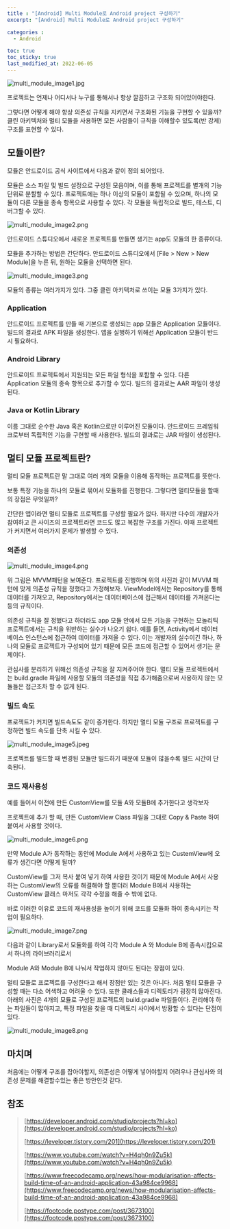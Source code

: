 ```yaml
---
title : "[Android] Multi Module로 Android project 구성하기"
excerpt: "[Android] Multi Module로 Android project 구성하기"

categories :
  - Android

toc: true
toc_sticky: true
last_modified_at: 2022-06-05
---
```


![multi_module_image1.jpg](/assets/images/multi_module_image1.jpg?raw=true)

프로젝트는 언제나 어디서나 누구를 통해서나 항상 깔끔하고 구조화 되어있어야한다.

그렇다면 어떻게 해야 항상 의존성 규칙을 지키면서 구조화된 기능을 구현할 수 있을까? 클린 아키텍처와 멀티 모듈을 사용하면 모든 사람들이 규칙을 이해할수 있도록(반 강제) 구조를 표현할 수 있다.

## 모듈이란?

모듈은 안드로이드 공식 사이트에서 다음과 같이 정의 되어있다.

모듈은 소스 파일 및 빌드 설정으로 구성된 모음이며, 이를 통해 프로젝트를 별개의 기능 단위로 분할할 수 있다. 프로젝트에는 하나 이상의 모듈이 포함될 수 있으며, 하나의 모듈이 다른 모듈을 종속 항목으로 사용할 수 있다. 각 모듈을 독립적으로 빌드, 테스트, 디버그할 수 있다.

![multi_module_image2.png](/assets/images/multi_module_image2.png?raw=true)

안드로이드 스튜디오에서 새로운 프로젝트를 만들면 생기는 app도 모듈의 한 종류이다.

모듈을 추가하는 방법은 간단하다. 안드로이드 스튜디오에서 [File > New > New Module]을 누른 뒤, 원하는 모듈을 선택하면 된다.

![multi_module_image3.png](/assets/images/multi_module_image3.png?raw=true)

모듈의 종류는 여러가지가 있다. 그중 클린 아키텍처로 쓰이는 모듈 3가지가 있다.

### Application

안드로이드 프로젝트를 만들 때 기본으로 생성되는 app 모듈은 Application 모듈이다. 빌드의 결과로 APK 파일을 생성한다. 앱을 실행하기 위해선 Application 모듈이 반드시 필요하다.

### Android Library

안드로이드 프로젝트에서 지원되는 모든 파일 형식을 포함할 수 있다. 다른 Application 모듈의 종속 항목으로 추가할 수 있다. 빌드의 결과로는 AAR 파일이 생성된다.

### Java or Kotlin Library

이름 그대로 순수한 Java 혹은 Kotlin으로만 이루어진 모듈이다. 안드로이드 프레임워크로부터 독립적인 기능을 구현할 때 사용한다. 빌드의 결과로는 JAR 파일이 생성된다.

## 멀티 모듈 프로젝트란?

멀티 모듈 프로젝트란 말 그대로 여러 개의 모듈을 이용해 동작하는 프로젝트를 뜻한다.

보통 특정 기능을 하나의 모듈로 묶어서 모듈화를 진행한다. 그렇다면 멀티모듈을 할때의 장점은 무엇일까?

간단한 앱이라면 멀티 모듈로 프로젝트를 구성할 필요가 없다. 하지만 다수의 개발자가 참여하고 큰 사이즈의 프로젝트라면 코드도 많고 복잡한 구조를 가진다. 이때 프로젝트가 커지면서 여러가지 문제가 발생할 수 있다.

### 의존성

![multi_module_image4.png](/assets/images/multi_module_image4.png?raw=true)

위 그림은 MVVM패턴을 보여준다. 프로젝트를 진행하며 위의 사진과 같이 MVVM 패턴에 맞게 의존성 규칙을 정했다고 가정해보자. ViewModel에서는 Repository를 통해 데이터를 가져오고, Repository에서는 데이터베이스에 접근해서 데이터를 가져온다는 등의 규칙이다.

의존성 규칙을 잘 정했다고 하더라도 app 모듈 안에서 모든 기능을 구현하는 모놀리틱 프로젝트에서는 규칙을 위반하는 실수가 나오기 쉽다. 예를 들면, Activity에서 데이터베이스 인스턴스에 접근하여 데이터를 가져올 수 있다. 이는 개발자의 실수이긴 하나, 하나의 모듈로 프로젝트가 구성되어 있기 때문에 모든 코드에 접근할 수 있어서 생기는 문제이다.

관심사를 분리하기 위해선 의존성 규칙을 잘 지켜주어야 한다. 멀티 모듈 프로젝트에서는 build.gradle 파일에 사용할 모듈의 의존성을 직접 추가해줌으로써 사용하지 않는 모듈들은 접근조차 할 수 없게 된다.

### 빌드 속도

프로젝트가 커지면 빌드속도도 같이 증가한다. 하지만 멀티 모듈 구조로 프로젝트를 구정하면 빌드 속도를 단축 시킬 수 있다.

![multi_module_image5.jpeg](/assets/images/multi_module_image5.jpeg?raw=true)

프로젝트를 빌드할 때 변경된 모듈만 빌드하기 때문에 모듈이 많을수록 빌드 시간이 단축된다.

### 코드 재사용성

예를 들어서 이전에 만든 CustomView를 모듈 A와 모듈B에 추가한다고 생각보자

프로젝트에 추가 할 때, 만든 CustomView Class 파일을 그대로 Copy & Paste 하여 붙여서 사용할 것이다.

![multi_module_image6.png](/assets/images/multi_module_image6.png?raw=true)

만약 Module A가 동작하는 동안에 Module A에서 사용하고 있는 CustemView에 오류가 생긴다면 어떻게 될까?

CustomView를 그저 복사 붙여 넣기 하여 사용한 것이기 때문에 Module A에서 사용하는 CustomView의 오류를 해결해야 할 뿐더러 Module B에서 사용하는 CustomView 클래스 마저도 각각 수정을 해줄 수 밖에 없다.

바로 이러한 이유로 코드의 재사용성을 높이기 위해 코드를 모듈화 하여 종속시키는 작업이 필요하다.

![multi_module_image7.png](/assets/images/multi_module_image7.png?raw=true)

다음과 같이 Library로서 모듈화를 하여 각각 Module A 와 Module B에 종속시킴으로서 하나의 라이브러리로서

Module A와 Module B에 나눠서 작업하지 않아도 된다는 장점이 있다.

멀티 모듈로 프로젝트를 구성한다고 해서 장점만 있는 것은 아니다. 처음 멀티 모듈을 구성할 때는 다소 어색하고 어려울 수 있다. 또한 클래스들과 디렉토리가 굉장히 많아진다. 아래의 사진은 4개의 모듈로 구성된 프로젝트의 build.gradle 파일들이다. 관리해야 하는 파일들이 많아지고, 특정 파일을 찾을 때 디렉토리 사이에서 방황할 수 있다는 단점이 있다.

![multi_module_image8.png](/assets/images/multi_module_image8.png?raw=true)

## 마치며

처음에는 어떻게 구조를 잡아야할지, 의존성은 어떻게 넣어야할지 어려우나 관심사와 의존성 문제를 해결할수있는 좋은 방안인것 같다.

## 참조

> [https://developer.android.com/studio/projects?hl=ko](https://developer.android.com/studio/projects?hl=ko)
>
> [https://leveloper.tistory.com/201](https://leveloper.tistory.com/201)
>
> [https://www.youtube.com/watch?v=H4qh0n9Zu5k](https://www.youtube.com/watch?v=H4qh0n9Zu5k)
>
> [https://www.freecodecamp.org/news/how-modularisation-affects-build-time-of-an-android-application-43a984ce9968](https://www.freecodecamp.org/news/how-modularisation-affects-build-time-of-an-android-application-43a984ce9968)
>
> [https://footcode.postype.com/post/3673100](https://footcode.postype.com/post/3673100)
>